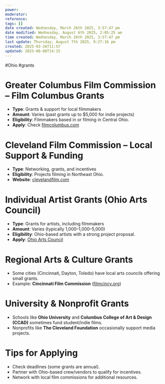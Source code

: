 ```yaml
---
power: 
moderator: 
reference: 
tags: []
date created: Wednesday, March 26th 2025, 3:57:47 pm
date modified: Wednesday, August 6th 2025, 2:05:25 am
time created: Wednesday, March 26th 2025, 3:57:47 pm
last update: Thursday, August 7th 2025, 9:27:16 pm
created: 2025-03-26T11:57
updated: 2025-08-06T14:15
---
```

#Ohio #grants 

# **Greater Columbus Film Commission – Film Columbus Grants**
- **Type**: Grants & support for local filmmakers
- **Amount**: Varies (past grants up to $5,000 for indie projects)
- **Eligibility**: Filmmakers based in or filming in Central Ohio.
- **Apply**: Check [filmcolumbus.com](https://www.filmcolumbus.com)

# **Cleveland Film Commission – Local Support & Funding**
- **Type**: Networking, grants, and incentives
- **Eligibility**: Projects filming in Northeast Ohio.
- **Website**: [clevelandfilm.com](https://www.clevelandfilm.com)

# **Individual Artist Grants (Ohio Arts Council)**
- **Type**: Grants for artists, including filmmakers
- **Amount**: Varies (typically 1,000–1,000–5,000)
- **Eligibility**: Ohio-based artists with a strong project proposal.
- **Apply**: [Ohio Arts Council](https://oac.ohio.gov)

# **Regional Arts & Culture Grants**
- Some cities (Cincinnati, Dayton, Toledo) have local arts councils offering small grants.
- Example: **Cincinnati Film Commission** ([filmcincy.org](https://www.filmcincy.org))

# **University & Nonprofit Grants**
- Schools like **Ohio University** and **Columbus College of Art & Design (CCAD)** sometimes fund student/indie films.
- Nonprofits like **The Cleveland Foundation** occasionally support media projects.

# **Tips for Applying**
- Check deadlines (some grants are annual).
- Partner with Ohio-based crew/vendors to qualify for incentives.
- Network with local film commissions for additional resources.
